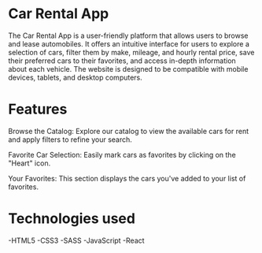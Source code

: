 # Car Rental App

The Car Rental App is a user-friendly platform that allows users to browse and
lease automobiles. It offers an intuitive interface for users to explore a
selection of cars, filter them by make, mileage, and hourly rental price, save
their preferred cars to their favorites, and access in-depth information about
each vehicle. The website is designed to be compatible with mobile devices,
tablets, and desktop computers.

# Features

Browse the Catalog: Explore our catalog to view the available cars for rent and
apply filters to refine your search.

Favorite Car Selection: Easily mark cars as favorites by clicking on the "Heart"
icon.

Your Favorites: This section displays the cars you've added to your list of
favorites.

# Technologies used

-HTML5 -CSS3 -SASS -JavaScript -React
